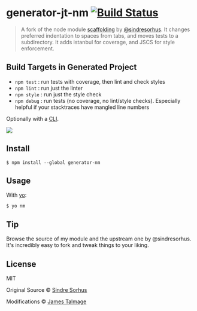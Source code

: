 # generator-jt-nm [![Build Status](https://travis-ci.org/jamestalmage/generator-nm.svg?branch=james-talmage-preferences)](https://travis-ci.org/jamestalmage/generator-nm)

> A fork of the node module [scaffolding](https://npmjs.com/generator-nm) by [@sindresorhus](https://www.npmjs.com/~sindresorhus).
> It changes preferred indentation to spaces from tabs, and moves tests to a subdirectory.
> It adds istanbul for coverage, and JSCS for style enforcement.

## Build Targets in Generated Project

- `npm test` : run tests with coverage, then lint and check styles
- `npm lint` : run just the linter
- `npm style` : run just the style check
- `npm debug` : run tests (no coverage, no lint/style checks). Especially helpful if your stacktraces have mangled line numbers

Optionally with a [CLI](http://en.wikipedia.org/wiki/Command-line_interface).

![](screenshot.png)


## Install

```
$ npm install --global generator-nm
```


## Usage

With [yo](https://github.com/yeoman/yo):

```
$ yo nm
```


## Tip

Browse the source of my module and the upstream one by @sindresorhus. It's incredibly easy to fork and tweak things to your liking.


## License

MIT 

Original Source © [Sindre Sorhus](http://sindresorhus.com)

Modifications © [James Talmage](https://github.com/jamestalmage)
